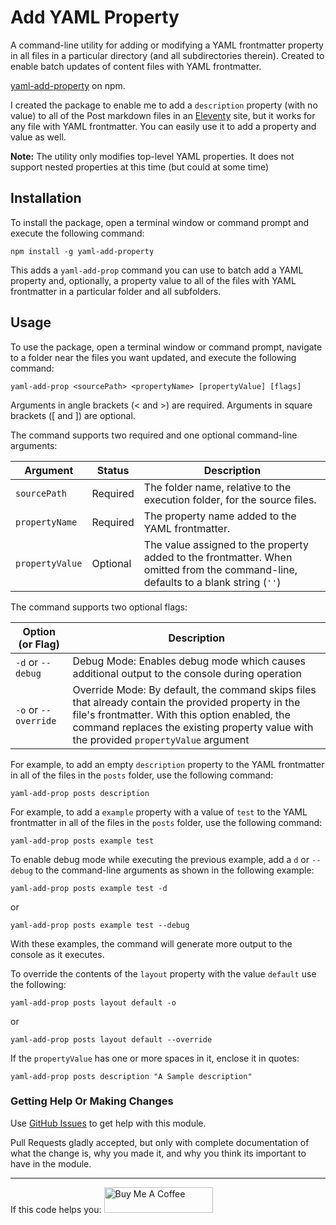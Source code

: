 # Add YAML Property

A command-line utility for adding or modifying a YAML frontmatter property in all files in a particular directory (and all subdirectories therein). Created to enable batch updates of content files with YAML frontmatter. 

[yaml-add-property](https://www.npmjs.com/package/yaml-add-property) on npm.

I created the package to enable me to add a `description` property (with no value) to all of the Post markdown files in an [Eleventy](https://www.11ty.dev/) site, but it works for any file with YAML frontmatter. You can easily use it to add a property and value as well.

**Note:** The utility only modifies top-level YAML properties. It does not support nested properties at this time (but could at some time)

## Installation

To install the package, open a terminal window or command prompt and execute the following command:

```shell
npm install -g yaml-add-property
```

This adds a `yaml-add-prop` command you can use to batch add a YAML property and, optionally, a property value to all of the files with YAML frontmatter in a particular folder and all subfolders.

## Usage

To use the package, open a terminal window or command prompt, navigate to a folder near the files you want updated, and execute the following command:

```shell
yaml-add-prop <sourcePath> <propertyName> [propertyValue] [flags]
```

Arguments in angle brackets (< and >) are required. Arguments in square brackets ([ and ]) are optional.

The command supports two required and one optional command-line arguments:

| Argument        | Status      | Description                                                              |
| --------------- | ----------- | ------------------------------------------------------------------------ | 
| `sourcePath`    | Required    | The folder name, relative to the execution folder, for the source files. |
| `propertyName`  | Required    | The property name added to the YAML frontmatter.                         |
| `propertyValue` | Optional    | The value assigned to the property added to the frontmatter. When omitted from the command-line, defaults to a blank string (`''`) |

The command supports two optional flags:

| Option (or Flag) | Description|
| -------------------- | --------------------------------------------------------------------------------- |
| `-d` or `--debug`    | Debug Mode: Enables debug mode which causes additional output to the console during operation |
| `-o` or `--override` | Override Mode: By default, the command skips files that already contain the provided property in the file's frontmatter. With this option enabled, the command replaces the existing property value with the provided `propertyValue` argument |

For example, to add an empty `description` property to the YAML frontmatter in all of the files in the `posts` folder, use the following command:

```shell
yaml-add-prop posts description
```

For example, to add a `example` property with a value of `test` to the YAML frontmatter in all of the files in the `posts` folder, use the following command:

```shell
yaml-add-prop posts example test
```

To enable debug mode while executing the previous example, add a `d` or `--debug` to the command-line arguments as shown in the following example:

```shell
yaml-add-prop posts example test -d
```

or

```shell
yaml-add-prop posts example test --debug
```

With these examples, the command will generate more output to the console as it executes.

To override the contents of the `layout` property with the value `default` use the following:

```shell
yaml-add-prop posts layout default -o
```

or 

```shell
yaml-add-prop posts layout default --override
```

If the `propertyValue` has one or more spaces in it, enclose it in quotes:

```shell
yaml-add-prop posts description "A Sample description"
```

### Getting Help Or Making Changes

Use [GitHub Issues](https://github.com/johnwargo/yaml-add-property/issues) to get help with this module.

Pull Requests gladly accepted, but only with complete documentation of what the change is, why you made it, and why you think its important to have in the module.

*** 

If this code helps you: <a href="https://www.buymeacoffee.com/johnwargo" target="_blank"><img src="https://cdn.buymeacoffee.com/buttons/default-orange.png" alt="Buy Me A Coffee" height="41" width="174"></a>
